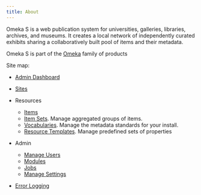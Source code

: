 ```yaml
---
title: About
---
```


Omeka S is a web publication system for universities, galleries, libraries, archives, and museums. It creates a local network of independently curated exhibits sharing a collaboratively built pool of items and their metadata.

Omeka S is part of the [Omeka](http://omeka.org) family of products

Site map:

* [Admin Dashboard](/admin-dashboard.md)
* [Sites](/sites/sites.md)
* Resources
  * [Items](/content/items.md)
  * [Item Sets](/content/item-sets.md). Manage aggregated groups of items. 
  * [Vocabularies](/content/vocabularies.md). Manage the metadata standards for your install.
  * [Resource Templates](/content/resource-template.md). Manage predefined sets of properties 
* Admin
  * [Manage Users](/users.md)
  * [Modules](modules/modules.md)
  * [Jobs](jobs.md)
  * [Manage Settings](settings.md)

* [Error Logging](/errorLogging.md)
